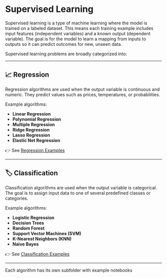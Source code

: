 # Supervised Learning

Supervised learning is a type of machine learning where the model is trained on a labeled dataset. This means each training example includes input features (independent variables) and a known output (dependent variable). The goal is for the model to learn a mapping from inputs to outputs so it can predict outcomes for new, unseen data.

Supervised learning problems are broadly categorized into:

---

## 📈 Regression
Regression algorithms are used when the output variable is continuous and numeric. They predict values such as prices, temperatures, or probabilities.

Example algorithms:
- **Linear Regression**
- **Polynomial Regression**
- **Multiple Regression**
- **Ridge Regression**
- **Lasso Regression**
- **Elastic Net Regression**

👉 See [Regression Examples](./Regression/README.md)

---

## 🏷️ Classification
Classification algorithms are used when the output variable is categorical. The goal is to assign input data to one of several predefined classes or categories.

Example algorithms:
- **Logistic Regression**
- **Decision Trees**
- **Random Forest**
- **Support Vector Machines (SVM)**
- **K-Nearest Neighbors (KNN)**
- **Naive Bayes**

👉 See [Classification Examples](./Classification/README.md)

---

Each algorithm has its own subfolder with example notebooks
